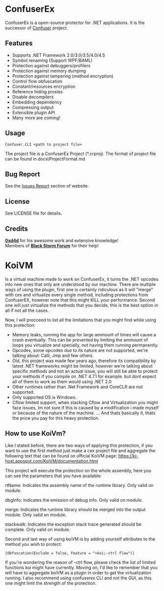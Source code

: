 ConfuserEx
========
ConfuserEx is a open-source protector for .NET applications.
It is the successor of [Confuser](http://confuser.codeplex.com) project.

Features
--------
* Supports .NET Framework 2.0/3.0/3.5/4.0/4.5
* Symbol renaming (Support WPF/BAML)
* Protection against debuggers/profilers
* Protection against memory dumping
* Protection against tampering (method encryption)
* Control flow obfuscation
* Constant/resources encryption
* Reference hiding proxies
* Disable decompilers
* Embedding dependency
* Compressing output
* Extensible plugin API
* Many more are coming!

Usage
-----
`Confuser.CLI <path to project file>`

The project file is a ConfuserEx Project (*.crproj).
The format of project file can be found in docs\ProjectFormat.md

Bug Report
----------
See the [Issues Report](http://yck1509.github.io/ConfuserEx/issues/) section of website.


License
-------
See LICENSE file for details.

Credits
-------
**[0xd4d](https://github.com/0xd4d)** for his awesome work and extensive knowledge!  
Members of **[Black Storm Forum](http://board.b-at-s.info/)** for their help!

# KoiVM

Is a virtual machine made to work on ConfuserEx, it turns the .NET opcodes into new ones that only are understood by our machine.
There are multiple ways of using the plugin, first one is certainly ridiculous as it will "merge" with cex and virtualize every single method, including protections from ConfuserEX, however note that this might KILL your performance.
Second one will just virtualize the methods that you decide, this is the best option in all if not all the cases.

Now, I will procceed to list all the limitations that you might find while using this protection:
* Memory leaks, running the app for large ammount of times will cause a crash eventually. This can be prevented by limiting the ammount of loops you virtualize and specially, not having them running permanently.
* Opcodes, some opcodes due to its nature are not supported, we're talking about: Calli, Jmp and few others.
* Old, this project was made few years ago, therefore its compatibility by latest .NET frameworks might be limited, however we're talking about specific methods and not an actual issue, you will still be able to protect your methods if you compile on .NET 4.7.1 for example. but dont expect all of them to work as them would using .NET 2.0
* Other runtimes rather than .Net Framework and CoreCLR are not supported.
* Only supported OS is Windows.
* Cflow limited support, when stacking Cflow and Virtualization you might face issues, Im not sure if this is caused by a modification i made myself or because of the nature of the machine.
... And thats basically it, thats the price you pay for this heavy protection.


How to use KoiVm?
-------
Like I stated before, there are two ways of applying this protection, if you want to use the first method just make a cex project file and aggregate the following text that can be found on official KoiVM page: https://ki-host.appspot.com/KoiVM/documentation.html

This project will execute the protection on the whole assembly, here you can see the parameters that you have available:

rtName:
Indicates the assembly name of the runtime library. Only valid on module.

dbgInfo:
Indicates the emission of debug info. Only valid on module.

merge:
Indicates the runtime library should be merged into the output module. Only valid on module.

stackwalk:
Indicates the exception stack trace generated should be complete. Only valid on module.

Second and last way of using koiVM is by adding yourself attributes to the method you wish to protect:

`[Obfuscation(Exclude = false, Feature = "+koi;-ctrl flow")]`

If you're wondering the reason of -ctrl flow, please check the list of limited functions koi might have currently. Moving on, I'd like to remember that you will have to aggregate koiVM as a plugin in order to get the virtualization running. I also recommend using confuserex CLI and not the GUI, as this one might limit the strength of the protection.
